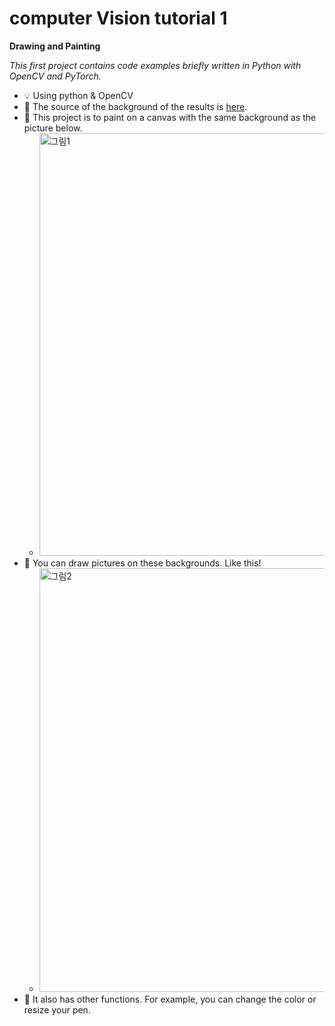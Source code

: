 # computer Vision tutorial 1

**Drawing and Painting**

*This first project contains code examples briefly written in Python with OpenCV and PyTorch.*

- 💡 Using python & OpenCV
- 🎡 The source of the background of the results is [here](https://github.com/MariyaSha/OpenCV_DrawImages).
- 🚀 This project is to paint on a canvas with the same background as the picture below.
  - <img width="676" alt="그림1" src="https://user-images.githubusercontent.com/90232567/225294334-cb24bb7c-e0a4-4d42-b939-cce5902d733d.png">
- 🌄 You can draw pictures on these backgrounds. Like this!
  - <img width="678" alt="그림2" src="https://user-images.githubusercontent.com/90232567/225294651-1dd453a4-d713-47b2-94b4-e836f0b5ab91.png">
- 🎪 It also has other functions. For example, you can change the color or resize your pen.
